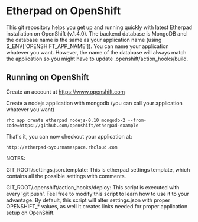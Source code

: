 Etherpad on OpenShift
=====================

This git repository helps you get up and running quickly with latest Etherpad
installation on OpenShift (v.1.4.0).  The backend database is MongoDB and the database
name is the same as your application name (using $_ENV['OPENSHIFT_APP_NAME']).
You can name your application whatever you want.  However, the name of the
database will always match the application so you might have to update
.openshift/action_hooks/build.


Running on OpenShift
----------------------------

Create an account at https://www.openshift.com

Create a nodejs application with mongodb (you can call your application whatever
you want)

    rhc app create etherpad nodejs-0.10 mongodb-2 --from-code=https://github.com/openshift/etherpad-example

That's it, you can now checkout your application at:

    http://etherpad-$yournamespace.rhcloud.com


NOTES:

GIT_ROOT/settings.json.template:
    This is etherpad settings template, which contains all the possible 
    settings with comments.

GIT_ROOT/.openshift/action_hooks/deploy:
    This script is executed with every 'git push'.  Feel free to modify
    this script to learn how to use it to your advantage.  By default,
    this script will alter settings.json with proper OPENSHIFT_* values,
    as well it creates links needed for proper application setup on OpenShift.

